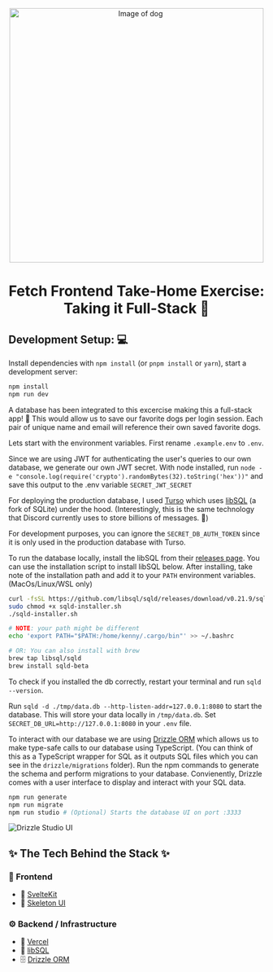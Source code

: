 <p align="center">
  <a href="https://t4stack.com" target="_blank" rel="noopener noreferrer">
    <picture>
      <img src="https://github.com/kenny101/Fetch-FE-Take-Home/assets/53395124/5c8c8e61-ff9b-47b5-81ad-7450ef54189d" width="500" alt="Image of dog">
    </picture>
  </a>
</p>

<h1 align="center">
    Fetch Frontend Take-Home Exercise: Taking it Full-Stack 🚀 
</h1>

## Development Setup: 💻
Install dependencies with `npm install` (or `pnpm install` or `yarn`), start a development server:

```bash
npm install
npm run dev
```

A database has been integrated to this excercise making this a full-stack app! 🚀 This would allow us to save our favorite dogs per login session. Each pair of unique name and email will reference their own saved favorite dogs.

Lets start with the environment variables. First rename `.example.env` to `.env`.

Since we are using JWT for authenticating the user's queries to our own database, we generate our own JWT secret. With node installed, run `node -e "console.log(require('crypto').randomBytes(32).toString('hex'))"` and save this output to the .env variable `SECRET_JWT_SECRET`

For deploying the production database, I used [Turso](https://turso.tech/) which uses [libSQL](https://github.com/tursodatabase/libsql) (a fork of SQLite) under the hood. (Interestingly, this is the same technology that Discord currently uses to store billions of messages. 🤯)

For development purposes, you can ignore the `SECRET_DB_AUTH_TOKEN` since it is only used in the production database with Turso.

To run the database locally, install the libSQL from their [releases page](https://github.com/libsql/sqld/releases/tag/v0.21.9). You can use the installation script to install libSQL below. After installing, take note of the installation path and add it to your `PATH` environment variables. (MacOs/Linux/WSL only)

```bash
curl -fsSL https://github.com/libsql/sqld/releases/download/v0.21.9/sqld-installer.sh -o sqld-installer.sh
sudo chmod +x sqld-installer.sh
./sqld-installer.sh

# NOTE: your path might be different
echo 'export PATH="$PATH:/home/kenny/.cargo/bin"' >> ~/.bashrc

# OR: You can also install with brew
brew tap libsql/sqld
brew install sqld-beta
```

To check if you installed the db correctly, restart your terminal and run `sqld --version`.

Run `sqld -d ./tmp/data.db --http-listen-addr=127.0.0.1:8080` to start the database. This will store your data locally in `/tmp/data.db`. Set `SECRET_DB_URL=http://127.0.0.1:8080` in your `.env` file.

To interact with our database we are using <a href="https://orm.drizzle.team/">Drizzle ORM</a> which allows us to make type-safe calls to our database using TypeScript. (You can think of this as a TypeScript wrapper for SQL as it outputs SQL files which you can see in the `drizzle/migrations` folder). Run the npm commands to generate the schema and perform migrations to your database. Convienently, Drizzle comes with a user interface to display and interact with your SQL data.

```bash
npm run generate
npm run migrate
npm run studio # (Optional) Starts the database UI on port :3333
```

![Drizzle Studio UI](https://github.com/kenny101/Fetch-FE-Take-Home/assets/53395124/598e1871-d8ed-4a91-acc3-e0c7c1817554)


## ✨ The Tech Behind the Stack ✨


### 🔮 Frontend
- 🔗 [SvelteKit](https://kit.svelte.dev/)
- 🎨 [Skeleton UI](https://www.skeleton.dev/)

### ⚙️ Backend / Infrastructure
- 🔺 [Vercel](https://vercel.com/)
- 📁 [libSQL](https://github.com/tursodatabase/libsql) 
- 🗄️ [Drizzle ORM](https://orm.drizzle.team)






